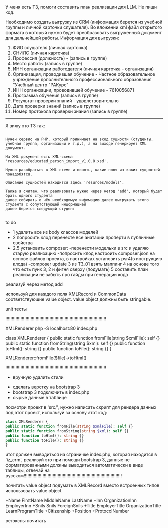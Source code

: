 У меня есть ТЗ, помоги составить план реализации  для LLM. Не пиши код.

Необходимо создать выгрузку из CRM (информация берется из учебной группы и личной карточки слушателя).
Во вложении xml файл открытого формата в который нужно будет преобразовать выгруженный документ для дальнейшей работы.
Информация для выгрузки: 
1. ФИО слушателя (личная карточка) 
2. СНИЛС (личная карточка) 
3. Профессия (должность) - (запись в группе) 
4. Место работы (запись в группе)
5. ИНН организации работодателя (личная карточка - организация)
6. Организация, проводившая обучение - Частное образовательное учреждение дополнительного
профессионального образования "Учебный центр "РАКурс" 
7. ИНН организации, проводившей обучение - 7610056871 
8. Программа обучения (запись в группе)
9. Результат проверки знаний - удовлетворительно
10. Дата проверки знаний (запись в группе)
11. Номер протокола проверки знания (запись в группе)

----

Я вижу это ТЗ так:

```

Нужен сервис на PHP, который принимает на вход сущности (студенты, учебная группа, организации и т.д.), а на выходе генерирует XML документ.

На XML документ есть XML-схема 'resources/educated_person_import_v1.0.8.xsd'.

Нужно разобраться в XML схеме и понять, какие поля из каких сущностей понадобятся.

Описание сущностей находится здесь 'resurces/models'.

Также я считаю, что реализовать нужно через метод "add", который будет брать одного студента
далее собирать о нём необходимую инфомацию далее выгружать этого студента с сопутствующей информацией
далее берется следующий студент


```

to do
+ 1 удалить все из body классов моделей
+ 2 попросить клод перенесте все анатации проперти в публичные свойства
+ 2.5 установить composer:
 -перенести модельки в src и удаляю старую реализацию
 -попросить клод настроить composer.json на основе файлов проекта, в настройках установить psr4(в инструкцию клода)
 -composer update
3 из ТЗ_01 взять маппинг
4 на основе того что есть пунк 3, 2 и фигня сверху (подумать)
5 составить план реализации
не забыть про гайды при генерации кода

реaлизуй через метод add




используй для каждого поля XMLRecord и CommonData соответствующие value object.
value object должны быть stringable.

unit тесты

!!!!!!!!!!!!!!!!!!!!!!!!!!!!!!!!!!!!!!!!!!!!!!!!!!!!!!!!!!!!!!!!!!!!!!!!!!!!!!!!

XMLRenderer
php -S localhost:80 index.php

class XMLRenderer {
public static function fromFile(string $xmlFile): self {}
public static function fromString(string $xml): self {}
public function toHtml(): string {}
public function toFile(): string {}
}

XMLRenderer::fromFile($file)->toHtml()





!!!!!!!!!!!!!!!!!!!!!!!!!!!!!!!!!!!!!!!!!!!!!!!!!!!!!!!!!!!!!!!!!!!!!!!!!!!!!!!!
+ вручную удалить стили
- сделать верстку на bootstrap 3
- bootstrap 3 подключить в index.php
- сырые данные в таблице


посмотри проект в 'src/', нужно написать скрипт для рендера данных под этот проект, используй за основу этот код:


```php
class XMLRenderer {
public static function fromFile(string $xmlFile): self {}
public static function fromString(string $xml): self {}
public function toHtml(): string {}
public function toFile(): string {}
}

```
итог должен выводиться на страничке index.php, которая находится в 'iz_crm\', реализуй это при помощи bootstrap 3, данные не форматированными должны выводиться автоматически в виде таблицы,
отвечай на русском!!!!!!!!!!!!!!!!!!!!!!!!!!!!!!!!!!!!!!!!!!!!!!!!!!!!!!!!!!!!!!!!!!!!!!!!!!!!!!


почитать value object
подумать в XMLRecord вместо встроенных типов использовать  value object



+Name
    FirstName
    MiddleName
    LastName
+Inn
    OrganizationInn
    EmployerInn
+Snils
    Snils
    ForeignSnils
+Title
    EmployerTitle
    OrganizationTitle
    LearnProgramTitle
+Citizenship
+Position
+ProtocolNumber

регэкспы почитать
